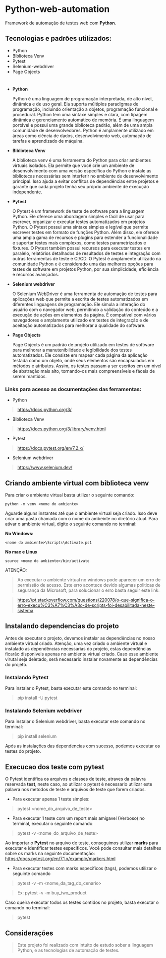 # Python-web-automation
Framework de automação de testes web com **Python**.

## Tecnologias e padrões utilizados:

- Python
- Biblioteca Venv
- Pytest
- Selenium-webdriver
- Page Objects

#

- **Python**

  Python é uma linguagem de programação interpretada, de alto nível, dinâmica e de uso geral. Ela suporta múltiplos paradigmas de programação, incluindo orientação a objetos, programação funcional e procedural. Python tem uma sintaxe simples e clara, com tipagem dinâmica e gerenciamento automático de memória. É uma linguagem portável e possui uma grande biblioteca padrão, além de uma ampla comunidade de desenvolvedores. Python é amplamente utilizado em áreas como ciência de dados, desenvolvimento web, automação de tarefas e aprendizado de máquina.
  
- **Biblioteca Venv**

  A biblioteca venv é uma ferramenta do Python para criar ambientes virtuais isolados. Ela permite que você crie um ambiente de desenvolvimento com uma versão específica do Python e instale as bibliotecas necessárias sem interferir no ambiente de desenvolvimento principal. Isso ajuda a evitar conflitos de dependências entre projetos e garante que cada projeto tenha seu próprio ambiente de execução independente.
  
- **Pytest**

  O Pytest é um framework de teste de software para a linguagem Python. Ele oferece uma abordagem simples e fácil de usar para escrever, organizar e executar testes automatizados em projetos Python. O Pytest possui uma sintaxe simples e legível que permite escrever testes em formato de funções Python. Além disso, ele oferece uma ampla gama de recursos e plugins para estender a funcionalidade e suportar testes mais complexos, como testes parametrizados e fixtures. O Pytest também possui recursos para executar testes em paralelo, relatórios detalhados de resultados de testes e integração com outras ferramentas de teste e CI/CD. O Pytest é amplamente utilizado na comunidade Python e é considerado uma das melhores opções para testes de software em projetos Python, por sua simplicidade, eficiência e recursos avançados.
  
- **Selenium webdriver**

  O Selenium WebDriver é uma ferramenta de automação de testes para aplicações web que permite a escrita de testes automatizados em diferentes linguagens de programação. Ele simula a interação do usuário com o navegador web, permitindo a validação do conteúdo e a execução de ações em elementos da página. É compatível com vários navegadores e amplamente utilizado em testes de integração e de aceitação automatizados para melhorar a qualidade do software.

- **Page Objects**

  Page Objects é um padrão de projeto utilizado em testes de software para melhorar a manutenibilidade e legibilidade dos testes automatizados. Ele consiste em mapear cada página da aplicação testada como um objeto, onde seus elementos são encapsulados em métodos e atributos. Assim, os testes passam a ser escritos em um nível de abstração mais alto, tornando-os mais compreensíveis e fáceis de serem mantidos.
  
### Links para acesso as documentações das ferramentas:

- Python

> https://docs.python.org/3/

- Biblioteca Venv

> https://docs.python.org/3/library/venv.html

- Pytest

> https://docs.pytest.org/en/7.2.x/

- Selenium webdriver

> https://www.selenium.dev/

## Criando ambiente virtual com biblioteca venv

Para criar o ambiente virtual basta utilizar o seguinte comando:

```python -m venv <nome do ambiente>```

Aguarde alguns instantes até que o ambiente virtual seja criado. Isso deve criar uma pasta chamada com o nome do ambeinte no diretório atual. Para ativar o ambiente virtual, digite o seguinte comando no terminal:

**No Windows:**

```<nome do ambiente>\Scripts\Activate.ps1```

**No mac e Linux**

```source <nome do ambiente>/bin/activate```

ATENÇÃO:

> Ao executar o ambiente virtual no windows pode aparecer um erro de permissão de acesso. Este erro acontece devido algumas politicas de segurança da Microsoft,
para solucionar o erro basta seguir este link: 

> https://pt.stackoverflow.com/questions/220078/o-que-significa-o-erro-execu%C3%A7%C3%A3o-de-scripts-foi-desabilitada-neste-sistema

## Instalando dependencias do projeto

Antes de executar o projeto, devemos instalar as dependências no nosso ambiente virtual criado. Atenção, uma vez criado o ambiente virtual e instalado as dependências
necessarias do projeto, estas dependências ficarão disponiveis apenas no ambiente virtual criado. Caso esse ambiente virutal seja deletado, será necessario instalar
novamente as dependências do projeto.

### Instalando Pytest

Para instalar o Pytest, basta executar este comando no terminal:

> pip install -U pytest

### Instalando Selenium webdriver

Para instalar o Selenium webdriver, basta executar este comando no terminal:

> pip install selenium

Após as instalações das dependencias com sucesso, podemos executar os testes do projeto.

## Execucao dos teste com pytest

O Pytest identifica os arquivos e classes de teste, atraves da palavra reservada **test**, neste caso, ao utilizar o pytest é necessario utilizar este palavra nos metodos de teste e arquivos de teste que forem criados.

- Para executar apenas 1 teste simples:

> pytest <nome_do_arquivo_de_teste>

- Para executar 1 teste com um report mais amigavel (Verboso) no terminal, executar o seguinte comando:

> pytest -v <nome_do_arquivo_de_teste>

Ao importar o **Pytest** no arquivo de teste, conseguimos utilizar **marks** para executar e identificar testes especificos. Você pode consultar mais detalhes sobre os marks na seguinte documentação: https://docs.pytest.org/en/7.1.x/example/markers.html

- Para executar testes com marks especificos (tags), podemos utilizar o seguinte comando

> pytest -v -m <nome_da_tag_do_cenario>

> Ex: pytest -v -m buy_two_product

Caso queira executar todos os testes contidos no projeto, basta executar o comando no terminal:

> pytest

## Considerações

> Este projeto foi realizado com intuito de estudo sober a linguagem Python, e as tecnologias de automação de testes. 
